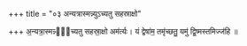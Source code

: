 +++
title = "०३ अन्यत्रास्मन्न्युऽच्यतु सहस्राक्षो"

+++
अ॒न्यत्रा॒स्मन्न्यु᳡च्यतु सहस्रा॒क्षो अम॑र्त्यः। यं द्वेषा॑म॒ तमृ॑च्छतु॒ यमु॑ द्वि॒ष्मस्तमिज्ज॑हि ॥